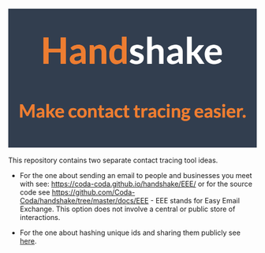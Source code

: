 ![Image of Handshake - Make contact tracing easier.](docs/large_logo_open_graph2.png)

This repository contains two separate contact tracing tool ideas.

- For the one about sending an email to people and businesses you meet with see: https://coda-coda.github.io/handshake/EEE/ or for the source code see https://github.com/Coda-Coda/handshake/tree/master/docs/EEE - EEE stands for Easy Email Exchange. This option does not involve a central or public store of interactions.



- For the one about hashing unique ids and sharing them publicly see [here](README-Old-handshake-version.md).